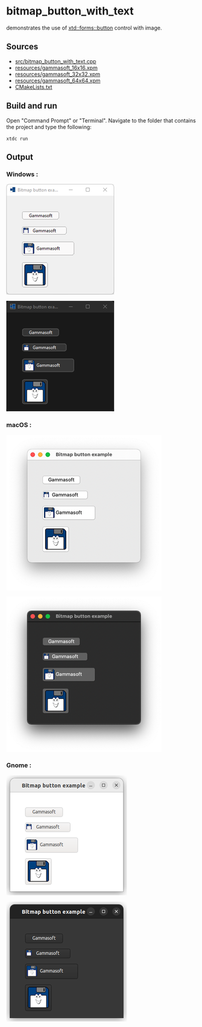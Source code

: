 # bitmap_button_with_text

demonstrates the use of [xtd::forms::button](https://gammasoft71.github.io/xtd/reference_guides/latest/classxtd_1_1forms_1_1button.html) control with image.

## Sources

* [src/bitmap_button_with_text.cpp](src/bitmap_button_with_text.cpp)
* [resources/gammasoft_16x16.xpm](resources/gammasoft_16x16.xpm)
* [resources/gammasoft_32x32.xpm](resources/gammasoft_32x32.xpm)
* [resources/gammasoft_64x64.xpm](resources/gammasoft_64x64.xpm)
* [CMakeLists.txt](CMakeLists.txt)

## Build and run

Open "Command Prompt" or "Terminal". Navigate to the folder that contains the project and type the following:

```shell
xtdc run
```

## Output

### Windows :

![Screenshot](../../../../docs/pictures/examples/bitmap_button_with_text_w.png)

![Screenshot](../../../../docs/pictures/examples/bitmap_button_with_text_wd.png)

### macOS :

![Screenshot](../../../../docs/pictures/examples/bitmap_button_with_text_m.png)

![Screenshot](../../../../docs/pictures/examples/bitmap_button_with_text_md.png)

### Gnome :

![Screenshot](../../../../docs/pictures/examples/bitmap_button_with_text_g.png)

![Screenshot](../../../../docs/pictures/examples/bitmap_button_with_text_gd.png)
